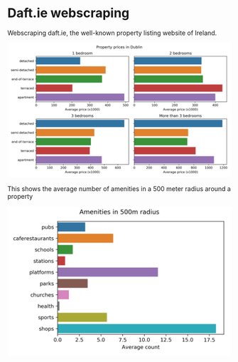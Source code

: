 # Daft.ie webscraping
Webscraping daft.ie, the well-known property listing website of Ireland. 

![](images/prices_property_type.png)

This shows the average number of amenities in a 500 meter radius around a property

![](images/amenities.png)
